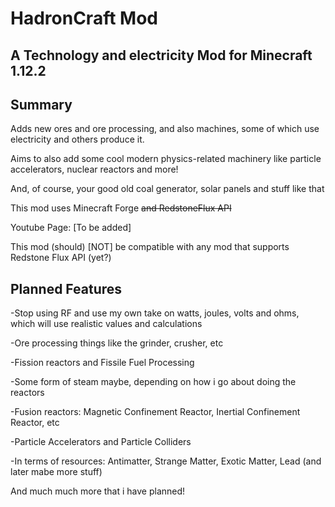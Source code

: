 HadronCraft Mod
=================
A Technology and electricity Mod for Minecraft 1.12.2
-----------------------------------------------------

Summary
-------

Adds new ores and ore processing, and also machines, some of which use electricity and others produce it.

Aims to also add some cool modern physics-related machinery like particle accelerators, nuclear reactors and more!

And, of course, your good old coal generator, solar panels and stuff like that

This mod uses Minecraft Forge ~~and RedstoneFlux API~~

Youtube Page: [To be added]

This mod (should) [NOT] be compatible with any mod that supports Redstone Flux API (yet?)

Planned Features
----------------

-Stop using RF and use my own take on watts, joules, volts and ohms, which will use realistic values and calculations

-Ore processing things like the grinder, crusher, etc

-Fission reactors and Fissile Fuel Processing

-Some form of steam maybe, depending on how i go about doing the reactors

-Fusion reactors: Magnetic Confinement Reactor, Inertial Confinement Reactor, etc

-Particle Accelerators and Particle Colliders

-In terms of resources: Antimatter, Strange Matter, Exotic Matter, Lead (and later mabe more stuff)

And much much more that i have planned!
